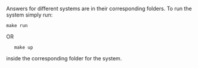 Answers for different systems are in their corresponding folders.
To run the system simply run:
```
make run
```
OR
 ```
    make up
```
inside the corresponding folder for the system.
